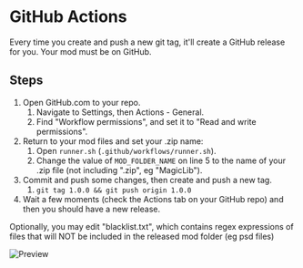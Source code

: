 # GitHub Actions

Every time you create and push a new git tag, it'll create a GitHub release for you.
Your mod must be on GitHub.

## Steps

1. Open GitHub.com to your repo.
   1. Navigate to Settings, then Actions - General.
   2. Find "Workflow permissions", and set it to "Read and write permissions".
2. Return to your mod files and set your .zip name:
   1. Open `runner.sh` (`.github/workflows/runner.sh`).
   2. Change the value of `MOD_FOLDER_NAME` on line 5 to the name of your .zip file (not including ".zip", eg "MagicLib").
3. Commit and push some changes, then create and push a new tag.
   1. `git tag 1.0.0 && git push origin 1.0.0`
4. Wait a few moments (check the Actions tab on your GitHub repo) and then you should have a new release.

Optionally, you may edit "blacklist.txt", which contains regex expressions of files that will NOT be included in the released mod folder (eg psd files)

![Preview](teaser.png)